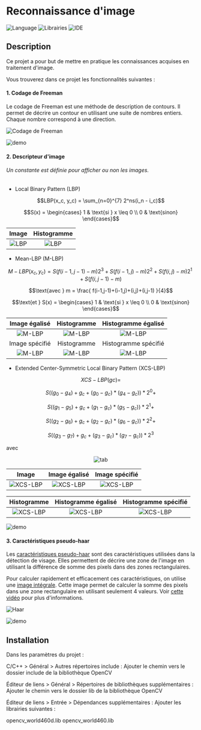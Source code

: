 # Reconnaissance d'image

![Language](https://img.shields.io/badge/Language-C++-blue.svg)
![Librairies](https://img.shields.io/badge/Librairies-OpenCV-green.svg)
![IDE](https://img.shields.io/badge/IDE-Visual%20Studio%202022-red.svg)

## Description

Ce projet a pour but de mettre en pratique les connaissances acquises en traitement d'image. 

Vous trouverez dans ce projet les fonctionnalités suivantes :

#### 1. Codage de Freeman

Le codage de Freeman est une méthode de description de contours. Il permet de décrire un contour en utilisant une suite de nombres entiers. Chaque nombre correspond à une direction.

![Codage de Freeman](assets/demo_explication_freeman.gif)

![demo](assets/demo_freeman.gif)

#### 2. Descripteur d'image

###### Un constante est définie pour afficher ou non les images.

 - Local Binary Pattern (LBP)

```math
LBP(x_c, y_c) = \sum_{n=0}^{7} 2^ns(i_n - i_c)
```
    
```math
S(x) = \begin{cases}
1 & \text{si } x \leq 0 \\
0 & \text{sinon}
\end{cases}
```
| Image | Histogramme |
:-------------------------:|:-------------------------:
![LBP](TP_RecoImage/myTP2/output/LBP/LBP.jpg) | ![LBP](TP_RecoImage/myTP2/output/LBP/LBP_Histo.jpg)

 - Mean-LBP (M-LBP)

```math
M-LBP(x_c, y_c) = S(f(i-1,j-1) -m)2^3 + S(f(i-1,j) -m)2^2 + S(f(i,j) -m)2^1 + S(f(i,j-1) -m)
```

```math
\text{avec } m = \frac{
    f(i-1,j-1)+(i-1,j)+(i,j)+(i,j-1)
}{4}
```

```math
\text{et } S(x) = \begin{cases}
1 & \text{si } x \leq 0 \\
0 & \text{sinon}
\end{cases}
```

| Image égalisé | Histogramme | Histogramme égalisé |
:-------------------------:|:-------------------------:|:-------------------------:
![M-LBP](TP_RecoImage/myTP2/output/MLBP/MLBP_Egalisation.jpg) | ![M-LBP](TP_RecoImage/myTP2/output/MLBP/MLBP_Histo.jpg) | ![M-LBP](TP_RecoImage/myTP2/output/MLBP/MLBP_Egalisation_Histo.jpg)
| Image spécifié | Histogramme | Histogramme spécifié |
![M-LBP](TP_RecoImage/myTP2/output/MLBP/MLBP_Specification.jpg) | ![M-LBP](TP_RecoImage/myTP2/output/MLBP/MLBP_Histo.jpg) | ![M-LBP](TP_RecoImage/myTP2/output/MLBP/MLBP_Specification_Histo.jpg)

- Extended Center-Symmetric Local Binary Pattern (XCS-LBP)

```math
XCS-LBP(gc) =
```

```math
S((g_0 - g_4) + g_c + (g_0 - g_c) * (g_4 - g_c)) * 2^0 +
```

```math
S((g_1 - g_5) + g_c + (g_1 - g_c) * (g_5 - g_c)) * 2^1 +
```

```math
S((g_2 - g_6) + g_c + (g_2 - g_c) * (g_6 - g_c)) * 2^2 +
```

```math
S((g_3 - g_7) + g_c + (g_3 - g_c) * (g_7 - g_c)) * 2^3
```
avec 

<div align="center">

![tab](assets/tab.png)

</div>

| Image | Image égalisé | Image spécifié |
:-------------------------:|:-------------------------:|:-------------------------:
![XCS-LBP](TP_RecoImage/myTP2/output/XCS_LBP/XCS_LBP.jpg) | ![XCS-LBP](TP_RecoImage/myTP2/output/XCS_LBP/XCS_LBP_Egalisation.jpg) | ![XCS-LBP](TP_RecoImage/myTP2/output/XCS_LBP/XCS_LBP_Specification.jpg)

| Histogramme | Histogramme égalisé | Histogramme spécifié |
:-------------------------:|:-------------------------:|:-------------------------:
![XCS-LBP](TP_RecoImage/myTP2/output/XCS_LBP/XCS_LBP_Histo.jpg) | ![XCS-LBP](TP_RecoImage/myTP2/output/XCS_LBP/XCS_LBP_Egalisation_Histo.jpg) | ![XCS-LBP](TP_RecoImage/myTP2/output/XCS_LBP/XCS_LBP_Specification_Histo.jpg)

![demo](assets/demo_LBP_MLBP_XCSLBP.gif)

#### 3. Caractéristiques pseudo-haar

Les [caractéristiques pseudo-haar](https://fr.wikipedia.org/wiki/Caract%C3%A9ristiques_pseudo-Haar) sont des caractéristiques utilisées dans la détection de visage. Elles permettent de décrire une zone de l'image en utilisant la différence de somme des pixels dans des zones rectangulaires.

Pour calculer rapidement et efficacement ces caractéristiques, on utilise une [image intégrale](https://fr.wikipedia.org/wiki/Image_int%C3%A9grale). Cette image permet de calculer la somme des pixels dans une zone rectangulaire en utilisant seulement 4 valeurs.
Voir [cette vidéo](https://www.youtube.com/watch?v=5ceT8O3k6os) pour plus d'informations.

![Haar](TP_RecoImage/myTP3/output/haar.png)

![demo](assets/demo_haar.gif)

## Installation

Dans les paramètres du projet :

C/C++ > Général > Autres répertoires include : Ajouter le chemin vers le dossier include de la bibliothèque OpenCV

Éditeur de liens > Général > Répertoires de bibliothèques supplémentaires : Ajouter le chemin vers le dossier lib de la bibliothèque OpenCV

Éditeur de liens > Entrée > Dépendances supplémentaires : Ajouter les librairies suivantes :

opencv_world460d.lib
opencv_world460.lib
